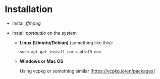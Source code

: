 # Installation

- Install *ffmpeg*
  
- Install *portaudio* on the system
  
  - **Linux (Ubuntu/Debian)** (something like this):
  
    ```sudo apt-get install portaudio19-dev```

  - **Windows or Mac OS**
  
    Using vcpkg or something similar [https://vcpkg.io/en/packages]